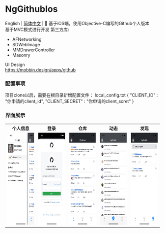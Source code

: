 # NgGithubIos
English | [简体中文](./README.zh-CN.md) |
🍎 基于iOS端，使用Objective-C编写的Github个人版本<br />
基于MVC模式进行开发
第三方库:
* AFNetworking
* SDWebImage
* MMDrawerController
* Masonry

UI Design<br />
<a href="https://mobbin.design/apps/github">https://mobbin.design/apps/github</a><br />

### 配置事项
项目clone以后，需要在根目录新增配置文件：
local_config.txt
{ "CLIENT_ID" : "你申请的client_id", "CLIENT_SECRET" : "你申请的client_scret" }


### 界面展示
<table>
	<tr>
		<th>个人信息</th>
		<th>登录</th>
		<th>仓库</th>
		<th>动态</th>
		<th>发现</th>
	</tr>
	<tr>
		  <td>
			  <img src="https://github.com/jiangzhengnan/NgGithubIos/blob/main/img/show_iv_1.png" height = 300/>
		  </td>
		  <td>
			  <img src="https://github.com/jiangzhengnan/NgGithubIos/blob/main/img/show_iv_3.png" height = 300/>
		  </td>
		  <td>
			  <img src="https://github.com/jiangzhengnan/NgGithubIos/blob/main/img/show_iv_2.png" height = 300/>
		  </td>
		 <td>
			  <img src="https://github.com/jiangzhengnan/NgGithubIos/blob/main/img/show_iv_5.png" height = 300/>
		  </td>
		  <td>
			  <img src="https://github.com/jiangzhengnan/NgGithubIos/blob/main/img/show_iv_4.png" height = 300/>
		  </td>
	</tr>
</table>
